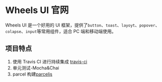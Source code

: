 # Wheels UI 官网

Wheels UI 是一个好用的 UI 框架，提供了`button`、`toast`、`layoyt`、`popover`、`colapse`、`input`等常用组件，适合 PC 端和移动端使用。

## 项目特点

1. 使用 Travis CI 进行持续集成 [travis-ci](https://travis-ci.org/anybody-1/vue-wheel)
2. 单元测试-Mocha&Chai
3. parcel 构建[parceljs](https://parceljs.org/)
